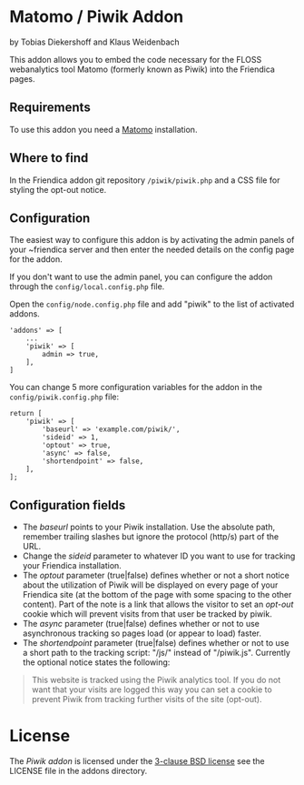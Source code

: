Matomo / Piwik Addon
============

by Tobias Diekershoff and Klaus Weidenbach

This addon allows you to embed the code necessary for the FLOSS webanalytics tool Matomo (formerly known as Piwik) into the Friendica pages.

Requirements
------------

To use this addon you need a [Matomo](https://matomo.org/) installation.

Where to find
-------------

In the Friendica addon git repository `/piwik/piwik.php` and a CSS file for styling the opt-out notice.

Configuration
-------------

The easiest way to configure this addon is by activating the admin panels of your ~friendica server and then enter the needed details on the config page for the addon.

If you don't want to use the admin panel, you can configure the addon through the `config/local.config.php` file.

Open the `config/node.config.php` file and add "piwik" to the list of activated addons.

	'addons' => [
		...
		'piwik' => [
			admin => true,			
		],
	]

You can change 5 more configuration variables for the addon in the `config/piwik.config.php` file:

	return [
		'piwik' => [
			'baseurl' => 'example.com/piwik/',
			'sideid' => 1,
			'optout' => true,
			'async' => false,
			'shortendpoint' => false,
		],
	];

Configuration fields
---------------------

* The *baseurl* points to your Piwik installation. Use the absolute path, remember trailing slashes but ignore the protocol (http/s) part of the URL.
* Change the *sideid* parameter to whatever ID you want to use for tracking your Friendica installation.
* The *optout* parameter (true|false) defines whether or not a short notice about the utilization of Piwik will be displayed on every page of your Friendica site (at the bottom of the page with some spacing to the
other content). Part of the note is a link that allows the visitor to set an _opt-out_ cookie which will prevent visits from that user be tracked by piwik.
* The *async* parameter (true|false) defines whether or not to use asynchronous tracking so pages load (or appear to load) faster.
* The *shortendpoint* parameter (true|false) defines whether or not to use a short path to the tracking script: "/js/" instead of "/piwik.js".
Currently the optional notice states the following:

>    This website is tracked using the Piwik analytics tool. If you do not want that your visits are logged this way you can set a cookie to prevent Piwik from tracking further visits of the site (opt-out).

License
=======

The _Piwik addon_ is licensed under the [3-clause BSD license][3] see the LICENSE file in the addons directory.

[3]: http://opensource.org/licenses/BSD-3-Clause
